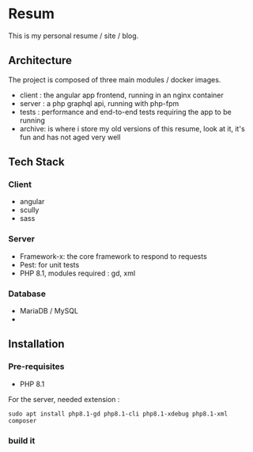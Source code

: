 # Resum

This is my personal resume / site / blog.

## Architecture

The project is composed of three main modules / docker images.

- client : the angular app frontend, running in an nginx container
- server : a php graphql api, running with php-fpm
- tests  : performance and end-to-end tests requiring the app to be running
- archive: is where i store my old versions of this resume, look at it, it's fun and has not aged very well

## Tech Stack


### Client

* angular
* scully
* sass

### Server

* Framework-x: the core framework to respond to requests
* Pest: for unit tests
* PHP 8.1, modules required : gd, xml

### Database

* MariaDB / MySQL
* 

## Installation

### Pre-requisites

- PHP 8.1

For the server, needed extension : 

    sudo apt install php8.1-gd php8.1-cli php8.1-xdebug php8.1-xml composer

### build it

